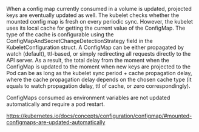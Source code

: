 When a config map currently consumed in a volume is updated, projected keys are eventually updated as well. The kubelet checks whether the mounted config map is fresh on every periodic sync. However, the kubelet uses its local cache for getting the current value of the ConfigMap. The type of the cache is configurable using the ConfigMapAndSecretChangeDetectionStrategy field in the KubeletConfiguration struct. A ConfigMap can be either propagated by watch (default), ttl-based, or simply redirecting all requests directly to the API server. As a result, the total delay from the moment when the ConfigMap is updated to the moment when new keys are projected to the Pod can be as long as the kubelet sync period + cache propagation delay, where the cache propagation delay depends on the chosen cache type (it equals to watch propagation delay, ttl of cache, or zero correspondingly).

ConfigMaps consumed as environment variables are not updated automatically and require a pod restart.

https://kubernetes.io/docs/concepts/configuration/configmap/#mounted-configmaps-are-updated-automatically
